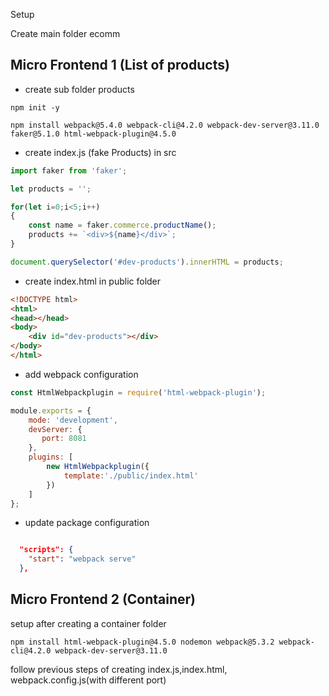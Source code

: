 Setup

Create  main folder ecomm


## Micro Frontend 1 (List of products)

* create sub folder products

```
npm init -y

npm install webpack@5.4.0 webpack-cli@4.2.0 webpack-dev-server@3.11.0 faker@5.1.0 html-webpack-plugin@4.5.0
```
* create index.js (fake Products) in src 

```js
import faker from 'faker';

let products = '';

for(let i=0;i<5;i++)
{
    const name = faker.commerce.productName();
    products += `<div>${name}</div>`;
}

document.querySelector('#dev-products').innerHTML = products;
```
* create index.html in public folder
```html
<!DOCTYPE html>
<html>
<head></head>
<body>
    <div id="dev-products"></div>
</body>
</html>
```
* add webpack configuration

```js
const HtmlWebpackplugin = require('html-webpack-plugin');

module.exports = {
    mode: 'development',
    devServer: {
       port: 8081 
    },
    plugins: [
        new HtmlWebpackplugin({
            template:'./public/index.html'
        })
    ]
};

```

* update package configuration

```json

  "scripts": {
    "start": "webpack serve"
  },
```


## Micro Frontend 2 (Container)

setup after creating a container folder

```
npm install html-webpack-plugin@4.5.0 nodemon webpack@5.3.2 webpack-cli@4.2.0 webpack-dev-server@3.11.0

```

follow previous steps of creating index.js,index.html, webpack.config.js(with different port)
